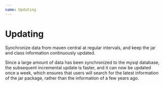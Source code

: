 ```yaml
---
name: Updating
---
```


# Updating

Synchronize data from maven central at regular intervals, and keep the jar and class information continuously updated.

Since a large amount of data has been synchronized to the mysql database, the subsequent incremental update is faster, and it can now be updated once a week, which ensures that users will search for the latest information of the jar package, rather than the information of a few years ago.
